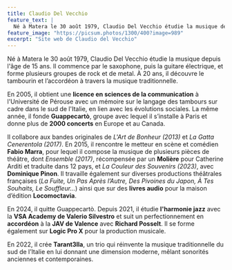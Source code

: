 ```yaml
---
title: Claudio Del Vecchio
feature_text: |
  Né à Matera le 30 août 1979, Claudio Del Vecchio étudie la musique depuis l'âge de 15 ans. 
feature_image: "https://picsum.photos/1300/400?image=989"
excerpt: "Site web de Claudio del Vecchio"
---
```


Né à Matera le 30 août 1979, Claudio Del Vecchio étudie la musique depuis l'âge de 15 ans. 
Il commence par le saxophone, puis la guitare électrique, et forme plusieurs groupes de rock et de metal. 
À 20 ans, il découvre le tambourin et l’accordéon à travers la musique traditionnelle.

En 2005, il obtient une **licence en sciences de la communication** 
à l'Université de Pérouse avec un mémoire sur le langage des tambours sur cadre dans le sud de l'Italie, 
en lien avec les évolutions sociales. 
La même année, il fonde **Guappecartò**, groupe avec lequel il s’installe à Paris 
et donne plus de **2000 concerts** en Europe et au Canada.

Il collabore aux bandes originales de *L'Art de Bonheur (2013)* et *La Gatta Cenerentola (2017)*. 
En 2015, il rencontre le metteur en scène et comédien **Fabio Marra**, 
pour lequel il compose la musique de plusieurs pièces de théâtre, dont *Ensemble (2017)*, 
récompensée par un **Molière** pour Catherine Arditi et traduite dans 12 pays, 
et *La Couleur des Souvenirs (2023)*, avec **Dominique Pinon**. 
Il travaille également sur diverses productions théâtrales françaises 
(*La Fuite, Un Pas Après l’Autre, Des Pivoines du Japon, À Tes Souhaits, Le Souffleur...*) 
ainsi que sur des **livres audio** pour la maison d’édition **Locomoctavia**.

En 2024, il quitte Guappecartò. 
Depuis 2021, il étudie **l'harmonie jazz** avec la **VSA Academy de Valerio Silvestro** 
et suit un perfectionnement en **accordéon** à la **JAV de Valence** avec **Richard Posselt**. 
Il se forme également sur **Logic Pro X** pour la production musicale.

En 2022, il crée **Tarant3lla**, un trio qui réinvente la musique traditionnelle du sud de l’Italie 
en lui donnant une dimension moderne, mêlant sonorités anciennes et contemporaines.
